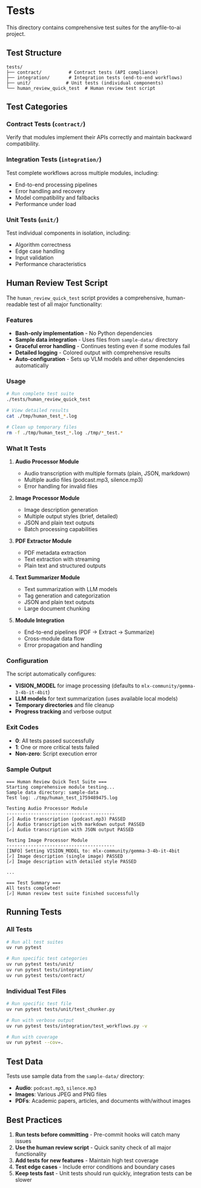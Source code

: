 # Tests

This directory contains comprehensive test suites for the anyfile-to-ai project.

## Test Structure

```
tests/
├── contract/          # Contract tests (API compliance)
├── integration/       # Integration tests (end-to-end workflows)
├── unit/             # Unit tests (individual components)
└── human_review_quick_test  # Human review test script
```

## Test Categories

### Contract Tests (`contract/`)

Verify that modules implement their APIs correctly and maintain backward compatibility.

### Integration Tests (`integration/`)

Test complete workflows across multiple modules, including:

- End-to-end processing pipelines
- Error handling and recovery
- Model compatibility and fallbacks
- Performance under load

### Unit Tests (`unit/`)

Test individual components in isolation, including:

- Algorithm correctness
- Edge case handling
- Input validation
- Performance characteristics

## Human Review Test Script

The `human_review_quick_test` script provides a comprehensive, human-readable test of all major functionality:

### Features

- **Bash-only implementation** - No Python dependencies
- **Sample data integration** - Uses files from `sample-data/` directory
- **Graceful error handling** - Continues testing even if some modules fail
- **Detailed logging** - Colored output with comprehensive results
- **Auto-configuration** - Sets up VLM models and other dependencies automatically

### Usage

```bash
# Run complete test suite
./tests/human_review_quick_test

# View detailed results
cat ./tmp/human_test_*.log

# Clean up temporary files
rm -f ./tmp/human_test_*.log ./tmp/*_test.*
```

### What It Tests

1. **Audio Processor Module**

   - Audio transcription with multiple formats (plain, JSON, markdown)
   - Multiple audio files (podcast.mp3, silence.mp3)
   - Error handling for invalid files

2. **Image Processor Module**

   - Image description generation
   - Multiple output styles (brief, detailed)
   - JSON and plain text outputs
   - Batch processing capabilities

3. **PDF Extractor Module**

   - PDF metadata extraction
   - Text extraction with streaming
   - Plain text and structured outputs

4. **Text Summarizer Module**

   - Text summarization with LLM models
   - Tag generation and categorization
   - JSON and plain text outputs
   - Large document chunking

5. **Module Integration**
   - End-to-end pipelines (PDF → Extract → Summarize)
   - Cross-module data flow
   - Error propagation and handling

### Configuration

The script automatically configures:

- **VISION_MODEL** for image processing (defaults to `mlx-community/gemma-3-4b-it-4bit`)
- **LLM models** for text summarization (uses available local models)
- **Temporary directories** and file cleanup
- **Progress tracking** and verbose output

### Exit Codes

- **0**: All tests passed successfully
- **1**: One or more critical tests failed
- **Non-zero**: Script execution error

### Sample Output

```
=== Human Review Quick Test Suite ===
Starting comprehensive module testing...
Sample data directory: sample-data
Test log: ./tmp/human_test_1759489475.log

Testing Audio Processor Module
----------------------------------------
[✓] Audio transcription (podcast.mp3) PASSED
[✓] Audio transcription with markdown output PASSED
[✓] Audio transcription with JSON output PASSED

Testing Image Processor Module
----------------------------------------
[INFO] Setting VISION_MODEL to: mlx-community/gemma-3-4b-it-4bit
[✓] Image description (single image) PASSED
[✓] Image description with detailed style PASSED

...

=== Test Summary ===
All tests completed!
[✓] Human review test suite finished successfully
```

## Running Tests

### All Tests

```bash
# Run all test suites
uv run pytest

# Run specific test categories
uv run pytest tests/unit/
uv run pytest tests/integration/
uv run pytest tests/contract/
```

### Individual Test Files

```bash
# Run specific test file
uv run pytest tests/unit/test_chunker.py

# Run with verbose output
uv run pytest tests/integration/test_workflows.py -v

# Run with coverage
uv run pytest --cov=.
```

## Test Data

Tests use sample data from the `sample-data/` directory:

- **Audio**: `podcast.mp3`, `silence.mp3`
- **Images**: Various JPEG and PNG files
- **PDFs**: Academic papers, articles, and documents with/without images

## Best Practices

1. **Run tests before committing** - Pre-commit hooks will catch many issues
2. **Use the human review script** - Quick sanity check of all major functionality
3. **Add tests for new features** - Maintain high test coverage
4. **Test edge cases** - Include error conditions and boundary cases
5. **Keep tests fast** - Unit tests should run quickly, integration tests can be slower
